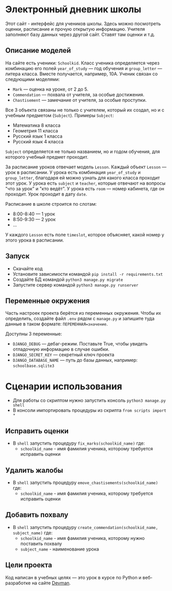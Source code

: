 # Электронный дневник школы

Этот сайт - интерфейс для учеников школы. Здесь можно посмотреть оценки, расписание и прочую открытую информацию.
Учителя заполняют базу данных через другой сайт. Ставят там оценки и т.д.

## Описание моделей

На сайте есть ученики: `Schoolkid`. Класс ученика определяется через комбинацию его полей `year_of_study` — год обучения
и `group_letter` — литера класса. Вместе получается, например, 10А. Ученик связан со следующими моделями:

- `Mark` — оценка на уроке, от 2 до 5.
- `Commendation` — похвала от учителя, за особые достижения.
- `Chastisement` — замечание от учителя, за особые проступки.

Все 3 объекта связаны не только с учителем, который их создал, но и с учебным предметом (`Subject`). Примеры `Subject`:

- Математика 8 класса
- Геометрия 11 класса
- Русский язык 1 класса
- Русский язык 4 класса

`Subject` определяется не только названием, но и годом обучения, для которого учебный предмет проходит.

За расписание уроков отвечает модель `Lesson`. Каждый объект `Lesson` — урок в расписании. У урока есть
комбинация `year_of_study` и `group_letter`, благодаря ей можно узнать для какого класса проходит этот урок. У урока
есть `subject` и `teacher`, которые отвечают на вопросы "что за урок" и "кто ведёт". У урока есть `room` — номер
кабинета, где он проходит. Урок проходит в дату `date`.

Расписание в школе строится по слотам:

- 8:00-8:40 — 1 урок
- 8:50-9:30 — 2 урок
- ...

У каждого `Lesson` есть поле `timeslot`, которое объясняет, какой номер у этого урока в расписании.

## Запуск

- Скачайте код
- Установите зависимости командой `pip install -r requirements.txt`
- Создайте БД командой `python3 manage.py migrate`
- Запустите сервер командой `python3 manage.py runserver`

## Переменные окружения

Часть настроек проекта берётся из переменных окружения. Чтобы их определить, создайте файл `.env` рядом с `manage.py` и
запишите туда данные в таком формате: `ПЕРЕМЕННАЯ=значение`.

Доступны 3 переменные:

- `DJANGO_DEBUG` — дебаг-режим. Поставьте True, чтобы увидеть отладочную информацию в случае ошибки.
- `DJANGO_SECRET_KEY` — секретный ключ проекта
- `DJANGO_DATABASE_NAME` — путь до базы данных, например: `schoolbase.sqlite3`

# Сценарии использования

- Для работы со скриптом нужно запустить консоль `python3 manage.py shell`
- В консоли импортировать процедуры из скрипта `from scripts import *`

## Исправить оценки

- В `shell` запустить процедуру `fix_marks(schoolkid_name)`
  где:
    - `schoolkid_name` - имя фамилия ученика, которому требуется исправить оценки

## Удалить жалобы

- В `shell` запустить процедуру `emove_chastisements(schoolkid_name)`
  где:
    - `schoolkid_name` - имя фамилия ученика, которому требуется исправить оценки

## Добавить похвалу

- В `shell` запустить процедуру `create_commendation(schoolkid_name, subject_name)`
  где:
    - `schoolkid_name` - имя фамилия ученика, которому нужно поставить похвалу
    - `subject_name` - наименование урока

## Цели проекта

Код написан в учебных целях — это урок в курсе по Python и веб-разработке на сайте [Devman](https://dvmn.org).
